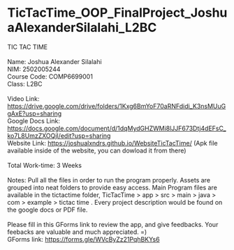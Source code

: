 # TicTacTime_OOP_FinalProject_JoshuaAlexanderSilalahi_L2BC
TIC TAC TIME
<br>
<br>
Name: Joshua Alexander Silalahi
<br>
NIM: 2502005244
<br>
Course Code: COMP6699001
<br>
Class: L2BC
<br>
<br>
Video Link: https://drive.google.com/drive/folders/1Kxg6BmYoF70aRNFdidi_K3nsMUuGgAxE?usp=sharing
<br>
Google Docs Link: https://docs.google.com/document/d/1dqMydGHZWMi8lJJF673Dtj4dEFsC_ko7L8UmzZXOQjI/edit?usp=sharing
<br>
Website Link: https://joshualxndrs.github.io/WebsiteTicTacTime/ (Apk file available inside of the website, you can dowload it from there)
<br>
<br>
Total Work-time: 3 Weeks
<br>
<br>
Notes: Pull all the files in order to run the program properly. Assets are grouped into neat folders to provide easy access. Main Program files are available in the tictactime folder, TicTacTime > app > src > main > java > com > example > tictac time . Every project description would be found on the google docs or PDF file.
<br>
<br>
Please fill in this GForms link to review the app, and give feedbacks. Your feebacks are valuable and much appreciated. =)
<br>
GForms link: https://forms.gle/WVcByZz21PqhBKYs6
